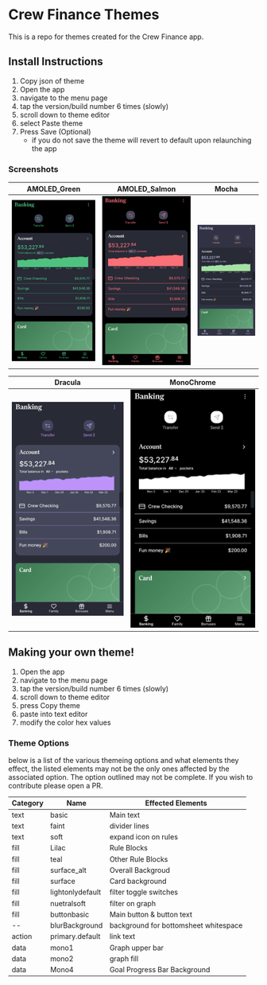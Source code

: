 # Crew Finance Themes

This is a repo for themes created for the Crew Finance app.

## Install Instructions

1. Copy json of theme
2. Open the app
3. navigate to the menu page
4. tap the version/build number 6 times (slowly)
5. scroll down to theme editor
6. select Paste theme
7. Press Save (Optional)
   - if you do not save the theme will revert to default upon relaunching the app
  
### Screenshots

|AMOLED_Green | AMOLED_Salmon | Mocha |
|--|--|--|
| ![alt](https://github.com/deathblade666/crew_themes/blob/d7885b0a93b8a23cb97cc97dfefc918c327521c4/screenshots/AMOLED_green.png)|![alt](https://github.com/deathblade666/crew_themes/blob/d7885b0a93b8a23cb97cc97dfefc918c327521c4/screenshots/AMOLED_salmon.png)|![alt](https://github.com/deathblade666/crew_themes/blob/d7885b0a93b8a23cb97cc97dfefc918c327521c4/screenshots/mocha.png)|

|Dracula | MonoChrome |
|--|--|
|![alt](https://github.com/deathblade666/crew_themes/blob/d7885b0a93b8a23cb97cc97dfefc918c327521c4/screenshots/dracula.png)|![alt](https://github.com/deathblade666/crew_themes/blob/d7885b0a93b8a23cb97cc97dfefc918c327521c4/screenshots/monochrome.png)|

## Making your own theme!

1. Open the app
2. navigate to the menu page
3. tap the version/build number 6 times (slowly)
4. scroll down to theme editor
5. press Copy theme
6. paste into text editor
7. modify the color hex values

### Theme Options

below is a list of the various themeing options and what elements they effect, the listed elements may not be the only ones affected by the associated option. The option outlined may not be complete. If you wish to contribute please open a PR.

|Category|Name|Effected Elements|
|--|--|--|
|text|basic|Main text|
|text|faint|divider lines|
|text|soft|expand icon on rules|
|fill|Lilac|Rule Blocks|
|fill|teal| Other Rule Blocks|
|fill|surface_alt|Overall Backgroud|
|fill|surface|Card background|
|fill|lightonlydefault|filter toggle switches|
|fill|nuetralsoft|filter on graph|
|fill|buttonbasic|Main button  & button text|
|--|blurBackground| background for bottomsheet whitespace|
|action|primary.default|link text|
|data|mono1|Graph upper bar|
|data|mono2|graph fill|
|data|Mono4| Goal Progress Bar Background|






